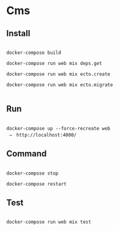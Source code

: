# Cms

## Install

```

docker-compose build

docker-compose run web mix deps.get

docker-compose run web mix ecto.create

docker-compose run web mix ecto.migrate


```


## Run

```

docker-compose up --force-recreate web
 ⇒　http://localhost:4000/

```

## Command

```

docker-compose stop

docker-compose restart

```

## Test

```

docker-compose run web mix test

```
